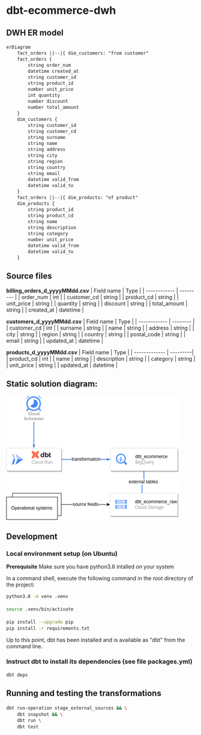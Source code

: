 # dbt-ecommerce-dwh

## DWH ER model
```mermaid
erDiagram
    fact_orders ||--|{ dim_customers: "from customer"
    fact_orders {
        string order_num
        datetime created_at
        string customer_id
        string product_id
        number unit_price
        int quantity
        number discount
        number total_amount
    }
    dim_customers {
        string customer_id
        string customer_cd
        string surname
        string name
        string address
        string city
        string region
        string country
        string email
        datetime valid_from
        datetime valid_to
    }
    fact_orders ||--|{ dim_products: "of product"
    dim_products {
        string product_id
        string product_cd
        string name
        string description
        string category
        number unit_price
        datetime valid_from
        datetime valid_to
    }
```
## Source files
**billing_orders_d_yyyyMMdd.csv**
| Field name   | Type      |
| ------------ | --------- |
| order_num    | int       |
| customer_cd  | string    |
| product_cd   | string    |
| unit_price   | string    |
| quantity     | string    |
| discount     | string    |
| total_amount | string    |
| created_at   | datetime  |

**customers_d_yyyyMMdd.csv**
| Field name   | Type     |
| ------------ | -------- |
| customer_cd  | int      |
| surname      | string   |
| name         | string   |
| address      | string   |
| city         | string   |
| region       | string   |
| country      | string   |
| postal_code  | string   |
| email        | string   |
| updated_at   | datetime |

**products_d_yyyyMMdd.csv**
| Field name    | Type     |
| ------------- | ---------|
| product_cd    | int      |
| name          | string   |
| description   | string   |
| category      | string   |
| unit_price    | string   |
| updated_at    | datetime |

## Static solution diagram:
![Static solution diagram](docs/Solution_diagram.drawio.png "a title")

## Development

### Local environment setup (on Ubuntu)

**Prerequisite** Make sure you have python3.8 intalled on your system

In a command shell, execute the following command in the root directory of the project:
```bash
python3.8 -m venv .venv

source .venv/bin/activate

pip install --upgrade pip
pip install -r requirements.txt
```

Up to this point, dbt has been installed and is available as "dbt" from the command line.

### Instruct dbt to install its dependencies (see file packages.yml)
```
dbt deps
```

## Running and testing the transformations
```bash
dbt run-operation stage_external_sources && \
    dbt snapshot && \
    dbt run \
    dbt test
```
